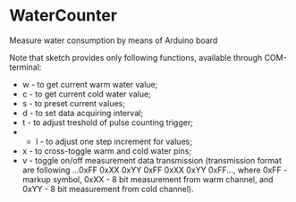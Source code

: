 # WaterCounter
Measure water consumption by means of Arduino board

Note that sketch provides only following functions, available through COM-terminal:
* w - to get current warm water value;
* c - to get current cold water value;
*  s - to preset current values;
*  d - to set data acquiring interval;
*  t - to adjust treshold of pulse counting trigger;
*  * l - to adjust one step increment for values;
*  x - to cross-toggle warm and cold water pins; 
*  v - toggle on/off measurement data transmission (transmission format are following ...0xFF 0xXX 0xYY 0xFF 0xXX 0xYY 0xFF..., where 0xFF - markup symbol, 0xXX - 8 bit measurement from warm channel, and 0xYY - 8 bit measurement from cold channel).
